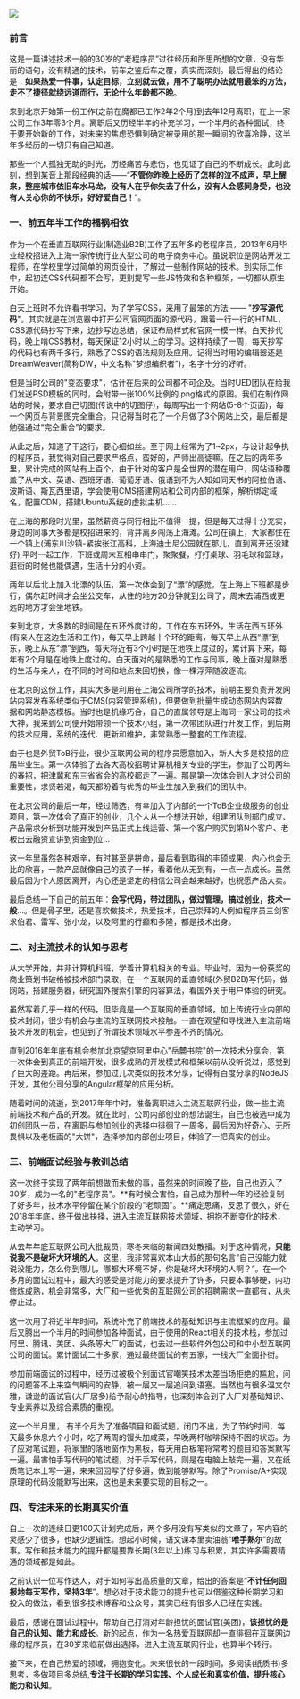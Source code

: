![](https://i.loli.net/2019/07/13/5d29f1b2f36ce92429.jpg )
  
###     前言  
  
  
  
这是一篇讲述技术一般的30岁的“老程序员”过往经历和所思所想的文章，没有华丽的语句，没有精通的技术，前车之鉴后车之覆，真实而深刻。最后得出的结论是：**如果热爱一件事，认定目标，立刻就去做，用不了聪明办法就用最笨的方法，走不了捷径就绕远道而行，无论什么年龄都不晚**。
  
来到北京开始第一份工作(之前在魔都已工作2年2个月)到去年12月离职，在上一家公司工作3年零3个月。离职后又历经半年的补充学习，一个半月的各种面试，终于要开始新的工作，对未来的焦虑恐惧到确定被录用的那一瞬间的欣喜冷静，这半年多经历的一切只有自己知道。
  
那些一个人孤独无助的时光，历经痛苦与悲伤，也见证了自己的不断成长。此时此刻，想到某音上那段经典的话——“**不管你昨晚上经历了怎样的泣不成声，早上醒来，整座城市依旧车水马龙，没有人在乎你失去了什么，没有人会感同身受，也没有人关心你的不快乐，好好爱自己！**”。
  
###     一、前五年半工作的福祸相依 
  
  
  
作为一个在垂直互联网行业(制造业B2B)工作了五年多的老程序员，2013年6月毕业经校招进入上海一家传统行业大型公司的电子商务中心。虽说职位是网站开发工程师，在学校里学过简单的网页设计，了解过一些制作网站的技术。到实际工作中，起初连CSS代码都不会写，更别提写一些JS特效和各种框架，一切都从原生开始。
  
白天上班时不允许看书学习，为了学写CSS，采用了最笨的方法 —— "**抄写源代码**"。其实就是在浏览器中打开公司官网页面的源代码，跟着一行一行的HTML，CSS源代码抄写下来，边抄写边总结，保证布局样式和官网一模一样。白天抄代码，晚上啃CSS教材，每天保证12小时以上的学习。这样持续了一周，每天抄写的代码也有两千多行，熟悉了CSS的语法规则及应用。记得当时用的编辑器还是DreamWeaver(简称DW，中文名称"梦想编织者")，名字十分的好听。
  
但是当时公司的"变态要求"，估计在后来的公司都不可企及。当时UED团队在给我们发送PSD模板的同时，会附带一张100%比例的.png格式的原图。我们在制作网站的时候，要求自己切图(传说中的切图仔)，每周写出一个网站(5-8个页面)，每一个网页与背景图完全重合。只记得当时花了一个月做了3个网站上交，最后都是勉强通过“完全重合”的要求。
  
从此之后，知道了干这行，要心细如丝。至于网上经常为了1~2px，与设计起争执的程序员，我觉得对自己要求严格点，蛮好的，严师出高徒嘛。在之后的两年多里，累计完成的网站有上百个，由于针对的客户是全世界的潜在用户，网站语种覆盖了从中文、英语、西班牙语、葡萄牙语、俄语到不为人知如同天书的阿拉伯语、波斯语、斯瓦西里语，学会使用CMS搭建网站和公司内部的框架，解析绑定域名，配置CDN，搭建Ubuntu系统的虚拟主机…… 
  
在上海的那段时光里，虽然薪资与同行相比不值得一提，但是每天过得十分充实，身边的同事大多都是校招进来的，背井离乡闯荡上海滩。公司在镇上，大家都住在一个镇上(浦东川沙镇-紧挨张江高科，上海迪士尼公园就在那儿，直到离开还没建好),平时一起工作，下班或周末互相串串门，聚聚餐，打打桌球、羽毛球和篮球，逛街的时候也能偶遇，生活十分的小资。
  
两年以后北上加入北漂的队伍，第一次体会到了“漂”的感觉，在上海上下班都是步行，偶尔赶时间才会坐公交车，从住的地方20分钟就到公司了，周末去浦西或更远的地方才会坐地铁。
  
来到北京，大多数的时间是在五环外度过的，工作在东五环外，生活在西五环外(有亲人在这边生活和工作)，每天早上跨越十个环的距离，每天早上从西“漂”到东，晚上从东“漂”到西，每天将近有3个小时是在地铁上度过的，累计算下来，每年有2个月是在地铁上度过的。白天面对的是熟悉的工作与同事，晚上面对是熟悉的生活与亲人，在不同的时间和地点来回切换，像一棵浮萍随波逐流。
  
在北京的这份工作，其实大多是利用在上海公司所学的技术，前期主要负责开发网站内容发布系统类似于CMS(内容管理系统)，但要做到批量生成动态网站内容数据和网站静态模板。当时也是机缘巧合，自己的直属领导是上海同一家公司的技术大神，我来到公司便开始带领一个技术小组，第一次带团队进行开发工作，到后期的技术应用，系统的迭代、更新和维护，非常熟悉一整套的工作流程。
  
由于也是外贸ToB行业，很少互联网公司的程序员愿意加入，新人大多是校招的应届毕业生。第一次体验了去各大高校招聘计算机相关专业的学生，参加了公司两年的春招，把津冀和东三省省会的高校都走了一遍。那是第一次体会到人才对公司的重要性，求贤若渴，每天都盼着有优秀的毕业生加入到我们的团队中。
  
在北京公司的最后一年，经过筛选，有幸加入了内部的一个ToB企业级服务的创业项目，第一次体会了真正的创业，几个人从一个想法开始，组建团队到部门成立、产品需求分析到功能开发到产品正式上线运营、第一个客户购买到第N个客户、老板出去融资宣讲到资金到位...
  
这一年里虽然各种艰辛，有时甚至是拼命，最后看到取得的丰硕成果，内心也会无比的欣喜，一款产品就像自己的孩子一样，看着他从无到有，一点一点成长。虽然最后因为个人原因离开，内心还是坚定的相信公司会越来越好，也祝愿产品大卖。
  
最后总结一下自己的前五年：**会写代码，带过团队，做过管理，搞过创业，技术一般**…。但是骨子里，还是喜欢做技术，热爱技术，自己崇拜的人例如程序员三剑客求伯君、雷军、张小龙，以及阿里的行癫和多隆，都是技术出身。
  
###     二、对主流技术的认知与思考  
  
  
  
从大学开始，并非计算机科班，学着计算机相关的专业。毕业时，因为一份获奖的商业策划书破格被技术部门录取，在一个互联网的垂直领域(外贸B2B)写代码，做网站，搭建服务器，研究国外搜索引擎的内容算法，看国外关于用户体验的研究。
  
虽然写着几乎一样的代码，但毕竟是一个互联网的垂直领域，加上传统行业内部的技术封闭，很少有机会与主流的互联网技术接触。一直在观望和寻找进入主流前端技术开发的机会，也见到了所谓技术领域水平参差不齐的情况。
  
直到2016年年底有机会参加北京望京阿里中心"岳麓书院"的一次技术分享会，第一次体会到真正的前端开发，很多成熟的开发模式和框架以前从没听说过，感觉到了巨大的差距。再后来，参加过几次类似的技术分享，记得有百度分享的NodeJS开发，其他公司分享的Angular框架的应用分析。
  
随着时间的流逝，到2017年年中时，准备离职进入主流互联网行业，做一些主流前端技术和产品的开发。就在此时，公司内部创业的想法诞生，自己也被选中成为初创团队一员，在离职与参加创业的选择中徘徊了一周多，最后因为好奇心、无所畏惧以及老板画的"大饼"，选择参加内部创业项目，体验了一把真实的创业。
  
###     三、前端面试经验与教训总结 
  
  
  
这一次终于实现了两年前想做而未做的事，虽然来的时间晚了些，自己也迈入了30岁，成为一名的"老程序员"。**有时候会害怕，自己成为那种一年的经验复制了好多年，技术水平停留在某个阶段的"老顽固"。**痛定思痛，反思了很久，好在2018年年底，终于做出抉择，进入主流互联网技术领域，拥抱不断变化的技术，主动学习。
  
从去年年底互联网公司大批裁员，寒冬来临的新闻四处散播。对于这种情况，**只能说我不是破坏大环境的人**。这里，我非常喜欢本山大叔的那句名言“自己没能力就说没能力，怎么你到哪儿，哪都大环境不好，你是破坏大环境的人啊？”。在一个多月的面试过程中，最大的感受是对能力的要求提升了许多，只要本事够硬，内功修炼成熟，机会非常多，大厂和一些优秀的互联网公司的招聘需求一直都有，从未停止过。
  
这一次用了将近半年时间，系统补充了前端技术的基础知识与主流框架的应用。最后又腾出一个半月的时间参加各种面试，由于使用的React相关的技术栈，参加过阿里、腾讯、美团、头条等大厂的面试，也去过一些软件外包公司和中小型互联网公司的面试。累计面试二十多家，通过最终面试的有五家，一线大厂全面扑街。
  
参加前端面试的过程中，经历过被极个别面试官嘲笑技术太差当场拒绝的尴尬，问的问题答不上来空气瞬间的安静，被一层又一层追问到语塞。当然也有很多温文尔雅，谦逊的面试官(大厂居多)给予耐心的指导，也深刻体会到了大厂对基础知识、专业素养以及综合素质的重视。
  
这一个半月里， 有半个月为了准备项目和面试题，闭门不出，为了节约时间，每天最多休息六个小时，吃了两周的馒头加咸菜，早晚两杯咖啡保持不困的状态。为了应对笔试题，将家里的落地窗作为黑板，每天用白板笔将常考的题目和答案默写一遍。最害怕手写代码的笔试题，对于手写代码，则是在电脑上敲完一遍，又在纸质笔记本上写一遍，来来回回写了好多遍，做到能够默写。除了Promise/A+实现原理的代码没能默写出来，这也是未来要实现的目标之一。
  
###     四、专注未来的长期真实价值 
  
  
  
自上一次的连续日更100天计划完成后，两个多月没有写类似的文章了，写内容的灵感少了很多，也缺少逻辑性。想起小时候，语文课本里卖油翁“**唯手熟尔**”的故事。写作和技术能力的提升都是要靠长期(3年以上)练习与积累，其实许多需要精通的领域都是如此。
  
之前认识一位写作达人，对于如何写出高质量的文章，给出的答案是“**不计任何回报地每天写作，坚持3年**”。想必对于技术能力的提升也可以借鉴这种长期学习和投入的做法，看到很多技术博客和公众号，其实已经有很多人已经在实践。
  
最后，感谢在面试过程中，帮助自己打消对年龄担忧的面试官(美团)，**该担忧的是自己的认知、能力和成长**。新的起点，作为一名热爱互联网却一直徘徊在互联网边缘的程序员，在30岁来临前做出选择，进入主流互联网行业，也算半个转行。
  
接下来，在自己热爱的领域，拥抱变化。未来很长的一段时间，多阅读(纸质书)多思考，多做项目多总结,**专注于长期的学习实践、个人成长和真实价值，提升核心能力和认知**。
  
  